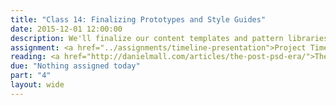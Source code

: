 ```yaml
---
title: "Class 14: Finalizing Prototypes and Style Guides"
date: 2015-12-01 12:00:00
description: We'll finalize our content templates and pattern libraries based on testing feedback.  If time, we'll briefly discuss print stylesheets and responsive email.  Special Guest <a href="http://ethanmarcotte.com">Speaker Ethan Marcotte, Responsive Web Design, Author</a> via Skype (6 p.m.)
assignment: <a href="../assignments/timeline-presentation">Project Timeline, Presentation & Critiques</a>
reading: <a href="http://danielmall.com/articles/the-post-psd-era/">The Post-PSD Era by Dan Mall</a> and <a href="http://bradfrost.com/blog/web/how-much-does-a-responsive-web-design-cost/">How Much Does a Responsive Web Design Cost? by Brad Frost</a>
due: "Nothing assigned today"
part: "4"
layout: wide
---
```


